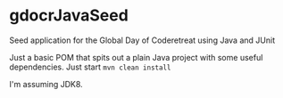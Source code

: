# gdocrJavaSeed

Seed application for the Global Day of Coderetreat using Java and JUnit

Just a basic POM that spits out a plain Java project with some useful dependencies.
Just start `mvn clean install`

I'm assuming JDK8.
